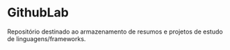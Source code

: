 # GithubLab
Repositório destinado ao armazenamento de resumos e projetos de estudo de linguagens/frameworks.
